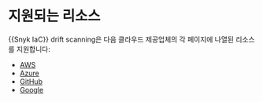 # 지원되는 리소스

{{Snyk IaC}} drift scanning은 다음 클라우드 제공업체의 각 페이지에 나열된 리소스를 지원합니다:

- [AWS](aws-resources.md)
- [Azure](azure-resources.md)
- [GitHub](github-resources.md)
- [Google](google-resources.md)